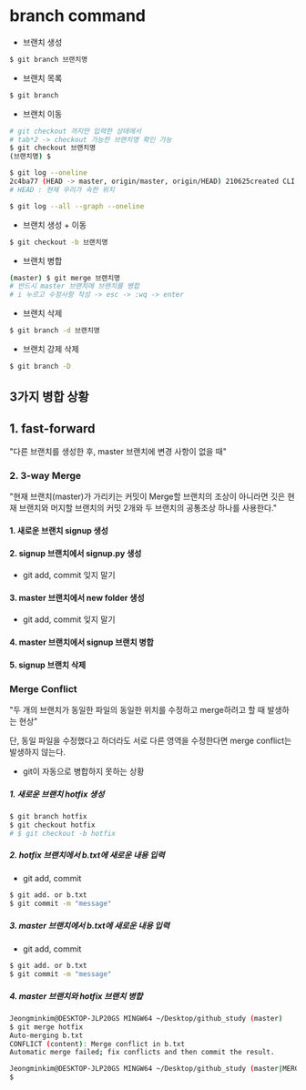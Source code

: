 # branch command

- 브랜치 생성

```bash
$ git branch 브랜치명
```



- 브랜치 목록

```bash
$ git branch
```



- 브랜치 이동

```bash
# git checkout 까지만 입력한 상태에서
# tab*2 -> checkout 가능한 브랜치명 확인 가능
$ git checkout 브랜치명
(브랜치명) $
```

```bash
$ git log --oneline
2c4ba77 (HEAD -> master, origin/master, origin/HEAD) 210625created CLI
# HEAD : 현재 우리가 속한 위치
```



```bash
$ git log --all --graph --oneline
```





- 브랜치  생성 + 이동

```bash
$ git checkout -b 브랜치명
```



- 브랜치 병합

```bash
(master) $ git merge 브랜치명
# 반드시 master 브랜치에 브랜치를 병합
# i 누르고 수정사항 작성 -> esc -> :wq -> enter 
```



- 브랜치 삭제

```bash
$ git branch -d 브랜치명
```



- 브랜치 강제 삭제

```bash
$ git branch -D 
```



##  3가지 병합 상황

## 1. fast-forward

"다른 브랜치를 생성한 후, master 브랜치에 변경 사항이 없을 때"



### 2. 3-way Merge

"현재 브랜치(master)가 가리키는 커밋이 Merge할 브랜치의 조상이 아니라면 깃은 현재 브랜치와 머지할 브랜치의 커밋 2개와 두 브랜치의 공통조상 하나를 사용한다."

#### 1. 새로운 브랜치 signup 생성

#### 2. signup 브랜치에서 signup.py 생성

- git add, commit 잊지 말기

#### 3. master 브랜치에서 new folder 생성

- git add, commit 잊지 말기

#### 4. master 브랜치에서 signup 브랜치 병합

#### 5. signup 브랜치 삭제



### Merge Conflict

"두 개의 브랜치가 동일한 파일의 동일한 위치를 수정하고 merge하려고 할 때 발생하는 현상"

단, 동일 파일을 수정했다고 하더라도 서로 다른 영역을 수정한다면 merge conflict는 발생하지 않는다.

- git이 자동으로 병합하지 못하는 상황

##### 1. 새로운 브랜치 hotfix 생성

```bash
$ git branch hotfix
$ git checkout hotfix
# $ git checkout -b hotfix
```



##### 2. hotfix 브랜치에서 b.txt에 새로운 내용 입력

- git add, commit

```bash
$ git add. or b.txt
$ git commit -m "message"
```



##### 3. master 브랜치에서 b.txt에 새로운 내용 입력

- git add, commit

```bash
$ git add. or b.txt
$ git commit -m "message"
```



##### 4. master 브랜치와 hotfix 브랜치 병합

```bash
Jeongminkim@DESKTOP-JLP20GS MINGW64 ~/Desktop/github_study (master)
$ git merge hotfix
Auto-merging b.txt
CONFLICT (content): Merge conflict in b.txt
Automatic merge failed; fix conflicts and then commit the result.

Jeongminkim@DESKTOP-JLP20GS MINGW64 ~/Desktop/github_study (master|MERGING)
$

```

